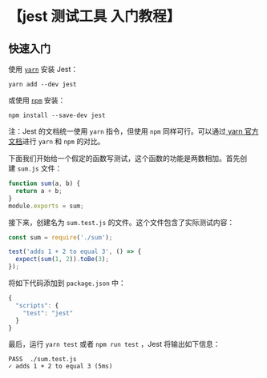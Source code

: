 # 【jest 测试工具 入门教程】
## 快速入门

使用 [`yarn`](https://yarnpkg.com/en/package/jest) 安装 Jest：

```
yarn add --dev jest
```


或使用 [`npm`](https://www.npmjs.com/package/jest) 安装：

```
npm install --save-dev jest
```


注：Jest 的文档统一使用 `yarn` 指令，但使用 `npm` 同样可行。可以通过[ yarn 官方文档](https://yarnpkg.com/en/docs/migrating-from-npm#toc-cli-commands-comparison)进行 `yarn` 和 `npm` 的对比。

下面我们开始给一个假定的函数写测试，这个函数的功能是两数相加。首先创建 `sum.js` 文件：

```js
function sum(a, b) {
  return a + b;
}
module.exports = sum;
```


接下来，创建名为 `sum.test.js` 的文件。这个文件包含了实际测试内容：

```js
const sum = require('./sum');

test('adds 1 + 2 to equal 3', () => {
  expect(sum(1, 2)).toBe(3);
});
```


将如下代码添加到 `package.json` 中：

```js
{
  "scripts": {
    "test": "jest"
  }
}
```


最后，运行 `yarn test` 或者 `npm run test` ，Jest 将输出如下信息：

```
PASS  ./sum.test.js
✓ adds 1 + 2 to equal 3 (5ms)
```